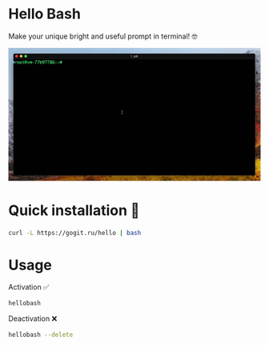 # Hello Bash
Make your unique bright and useful prompt in terminal! 🤓

![](/assets/hello_bash_faster.gif)

# Quick installation 💾
```sh
curl -L https://gogit.ru/hello | bash
```

# Usage

Activation ✅
```sh
hellobash
```

Deactivation ❌
```sh
hellobash --delete
```
